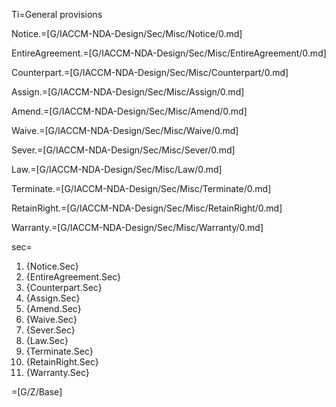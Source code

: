 Ti=General provisions

Notice.=[G/IACCM-NDA-Design/Sec/Misc/Notice/0.md]

EntireAgreement.=[G/IACCM-NDA-Design/Sec/Misc/EntireAgreement/0.md]

Counterpart.=[G/IACCM-NDA-Design/Sec/Misc/Counterpart/0.md]

Assign.=[G/IACCM-NDA-Design/Sec/Misc/Assign/0.md]

Amend.=[G/IACCM-NDA-Design/Sec/Misc/Amend/0.md]

Waive.=[G/IACCM-NDA-Design/Sec/Misc/Waive/0.md]

Sever.=[G/IACCM-NDA-Design/Sec/Misc/Sever/0.md]

Law.=[G/IACCM-NDA-Design/Sec/Misc/Law/0.md]

Terminate.=[G/IACCM-NDA-Design/Sec/Misc/Terminate/0.md]

RetainRight.=[G/IACCM-NDA-Design/Sec/Misc/RetainRight/0.md]

Warranty.=[G/IACCM-NDA-Design/Sec/Misc/Warranty/0.md]

sec=<ol class="secs-and"><li>{Notice.Sec}<li>{EntireAgreement.Sec}<li>{Counterpart.Sec}<li>{Assign.Sec}<li>{Amend.Sec}<li>{Waive.Sec}<li>{Sever.Sec}<li>{Law.Sec}<li>{Terminate.Sec}<li>{RetainRight.Sec}<li>{Warranty.Sec}</ol>

=[G/Z/Base]